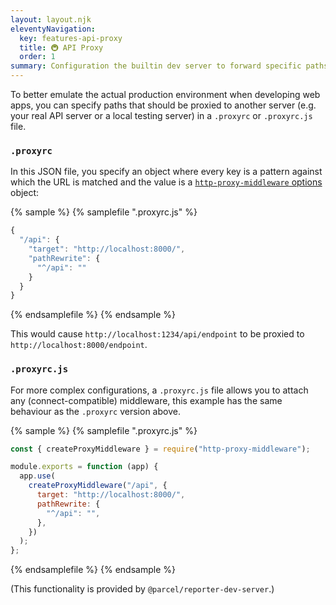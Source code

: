 ```yaml
---
layout: layout.njk
eleventyNavigation:
  key: features-api-proxy
  title: 🚇 API Proxy
  order: 1
summary: Configuration the builtin dev server to forward specific paths to another server
---
```


To better emulate the actual production environment when developing web apps, you can specify paths that should be proxied to another server (e.g. your real API server or a local testing server) in a `.proxyrc` or `.proxyrc.js` file.

### `.proxyrc`

In this JSON file, you specify an object where every key is a pattern against which the URL is matched and the value is a [`http-proxy-middleware` options](https://github.com/chimurai/http-proxy-middleware#options) object:

{% sample %}
{% samplefile ".proxyrc.js" %}

```js
{
  "/api": {
    "target": "http://localhost:8000/",
    "pathRewrite": {
      "^/api": ""
    }
  }
}

```

{% endsamplefile %}
{% endsample %}

This would cause `http://localhost:1234/api/endpoint` to be proxied to `http://localhost:8000/endpoint`.

### `.proxyrc.js`

For more complex configurations, a `.proxyrc.js` file allows you to attach any (connect-compatible) middleware, this example has the same behaviour as the `.proxyrc` version above.

{% sample %}
{% samplefile ".proxyrc.js" %}

```js
const { createProxyMiddleware } = require("http-proxy-middleware");

module.exports = function (app) {
  app.use(
    createProxyMiddleware("/api", {
      target: "http://localhost:8000/",
      pathRewrite: {
        "^/api": "",
      },
    })
  );
};
```

{% endsamplefile %}
{% endsample %}

(This functionality is provided by `@parcel/reporter-dev-server`.)
